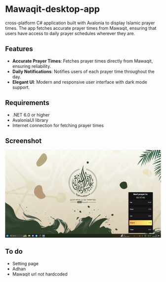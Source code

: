 # Mawaqit-desktop-app
cross-platform C# application built with Avalonia to display Islamic prayer times. The app fetches accurate prayer times from Mawaqit, ensuring that users have access to daily prayer schedules wherever they are.

##  Features

- **Accurate Prayer Times**: Fetches prayer times directly from Mawaqit, ensuring reliability.
- **Daily Notifications**: Notifies users of each prayer time throughout the day.
- **Elegant UI**: Modern and responsive user interface with dark mode support.

## Requirements

- .NET 6.0 or higher
- AvaloniaUI library
- Internet connection for fetching prayer times

## Screenshot

![Screenshot of Tool](screenshots/img1.png)

## To do

- Setting page
- Adhan
- Mawaqit url not hardcoded
